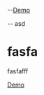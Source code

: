 --[Demo
](https://BTF-Kabir-2020.github.io/MyWebDemo)

-- asd
# fasfa
fasfafff

<a href="[http://stackoverflow.com](https://BTF-Kabir-2020.github.io/MyWebDemo)" target="_blank">Demo</a>
